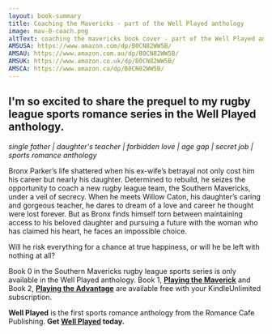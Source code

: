 ```yaml
---
layout: book-summary
title: Coaching the Mavericks - part of the Well Played anthology
image: mav-0-coach.png
altText: coaching the mavericks book cover - part of the Well Played anthology
AMSUSA: https://www.amazon.com/dp/B0CN82WW5B/
AMSAU: https://www.amazon.com.au/dp/B0CN82WW5B/
AMSUK: https://www.amazon.co.uk/dp/B0CN82WW5B/
AMSCA: https://www.amazon.ca/dp/B0CN82WW5B/
---
```


## I'm so excited to share the prequel to my rugby league sports romance series in the Well Played anthology.

_single father | daughter's teacher | forbidden love | age gap | secret job | sports romance anthology_

Bronx Parker’s life shattered when his ex-wife’s betrayal not only cost him his career but nearly his daughter. 
Determined to rebuild, he seizes the opportunity to coach a new rugby league team, the Southern Mavericks, under a veil of secrecy. 
When he meets Willow Caton, his daughter’s caring and gorgeous teacher, he dares to dream of a love and career he thought were lost forever. But as Bronx finds himself torn between maintaining access to his beloved daughter and pursuing a future with the woman who has claimed his heart, he faces an impossible choice. 

Will he risk everything for a chance at true happiness, or will he be left with nothing at all?

Book 0 in the Southern Mavericks rugby league sports series is only available in the Well Played anthology.
Book 1, **[Playing the Maverick](https://www.amazon.com/dp/B0CW185J8H/ "Playing the Maverick")** and Book 2, **[Playing the Advantage](https://www.amazon.com/dp/B0CWTFJCXP/ "Playing the Advantage")** are available free with your KindleUnlimited subscription.

**Well Played** is the first sports romance anthology from the Romance Cafe Publishing. **Get [Well Played](https://www.amazon.com/dp/B0CN82WW5B/ "Well Played") today.**
